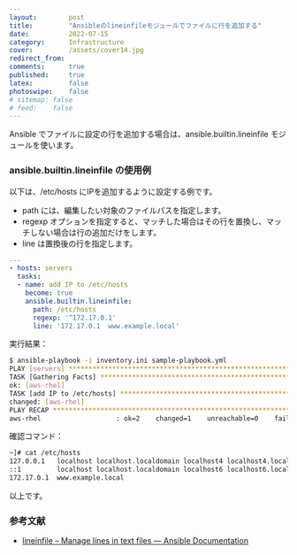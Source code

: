 ```yaml
---
layout:        post
title:         "Ansibleのlineinfileモジュールでファイルに行を追加する"
date:          2022-07-15
category:      Infrastructure
cover:         /assets/cover14.jpg
redirect_from:
comments:      true
published:     true
latex:         false
photoswipe:    false
# sitemap: false
# feed:    false
---
```


Ansible でファイルに設定の行を追加する場合は、ansible.builtin.lineinfile モジュールを使います。

### ansible.builtin.lineinfile の使用例
以下は、/etc/hosts にIPを追加するように設定する例です。
- path には、編集したい対象のファイルパスを指定します。
- regexp オプションを指定すると、マッチした場合はその行を置換し、マッチしない場合は行の追加だけをします。
- line は置換後の行を指定します。

```yml
---
- hosts: servers
  tasks:
  - name: add IP to /etc/hosts
    become: true
    ansible.builtin.lineinfile:
      path: /etc/hosts
      regexp: '^172.17.0.1'
      line: '172.17.0.1  www.example.local'
```

実行結果：

```bash
$ ansible-playbook -i inventory.ini sample-playbook.yml
PLAY [servers] *****************************************************************
TASK [Gathering Facts] *********************************************************
ok: [aws-rhel]
TASK [add IP to /etc/hosts] ****************************************************
changed: [aws-rhel]
PLAY RECAP *********************************************************************
aws-rhel                   : ok=2    changed=1    unreachable=0    failed=0    skipped=0    rescued=0    ignored=0  
```

確認コマンド：

```bash
~]# cat /etc/hosts
127.0.0.1   localhost localhost.localdomain localhost4 localhost4.localdomain4
::1         localhost localhost.localdomain localhost6 localhost6.localdomain6
172.17.0.1  www.example.local
```

以上です。

### 参考文献
- [lineinfile – Manage lines in text files — Ansible Documentation](https://docs.ansible.com/ansible/latest/modules/lineinfile_module.html)
